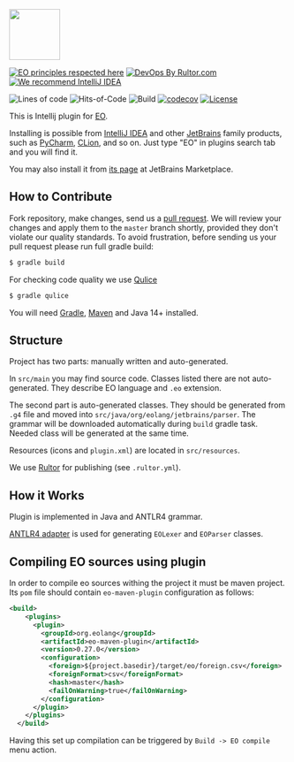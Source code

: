 <img src="https://www.yegor256.com/images/books/elegant-objects/cactus.svg" height="92px" />

[![EO principles respected here](https://www.elegantobjects.org/badge.svg)](https://www.elegantobjects.org)
[![DevOps By Rultor.com](http://www.rultor.com/b/objectionary/eo)](http://www.rultor.com/p/objectionary/eo)
[![We recommend IntelliJ IDEA](https://www.elegantobjects.org/intellij-idea.svg)](https://www.jetbrains.com/idea/)

![Lines of code](https://img.shields.io/tokei/lines/github/objectionary/eo-intellij-plugin)
![Hits-of-Code](https://hitsofcode.com/github/objectionary/eo-intellij-plugin)
![Build](https://img.shields.io/github/workflow/status/objectionary/eo-intellij-plugin/Java%20CI)
[![codecov](https://codecov.io/gh/objectionary/eo-intellij-plugin/branch/master/graph/badge.svg)](https://codecov.io/gh/objectionary/eo-intellij-plugin)
[![License](https://img.shields.io/badge/license-MIT-green.svg)](https://github.com/objectionary/eo/blob/master/LICENSE.txt)

This is Intellij plugin for [EO](https://github.com/objectionary/eo).

Installing is possible from [IntelliJ IDEA](https://www.jetbrains.com/idea/)
and other [JetBrains](https://www.jetbrains.com/) family products, such
as [PyCharm](https://www.jetbrains.com/ru-ru/pycharm/), [CLion](https://www.jetbrains.com/ru-ru/clion/), and so on. Just type "EO" in plugins search tab and you will find it.

You may also install it from [its page](https://plugins.jetbrains.com/plugin/19460-eo)
at JetBrains Marketplace.

## How to Contribute

Fork repository, make changes, send us a [pull request](https://www.yegor256.com/2014/04/15/github-guidelines.html).
We will review your changes and apply them to the `master` branch shortly,
provided they don't violate our quality standards. To avoid frustration,
before sending us your pull request please run full gradle build:

```bash
$ gradle build
```
For checking code quality we use [Qulice](https://www.qulice.com/index.html)

```bash
$ gradle qulice
```

You will need [Gradle](https://gradle.org/guides/), [Maven](https://maven.apache.org/) and Java 14+ installed.



## Structure

Project has two parts: manually written and auto-generated.

In `src/main` you may find source code. Classes listed there are not auto-generated. They describe EO language and `.eo` extension.

The second part is auto-generated classes. They should be generated from `.g4` file and moved into
`src/java/org/eolang/jetbrains/parser`. The grammar will be downloaded automatically
during `build` gradle task. Needed class will be generated at the same time.

Resources (icons and `plugin.xml`) are located in `src/resources`.

We use [Rultor](https://github.com/yegor256/rultor) for publishing (see `.rultor.yml`).

## How it Works

Plugin is implemented in Java and ANTLR4 grammar.

[ANTLR4 adapter](https://github.com/antlr/antlr4-intellij-adaptor) is used for generating `EOLexer` and `EOParser` classes.

## Compiling EO sources using plugin

In order to compile eo sources withing the project it must be maven project.
Its `pom` file should contain `eo-maven-plugin` configuration as follows:
```xml
<build>
    <plugins>
      <plugin>
        <groupId>org.eolang</groupId>
        <artifactId>eo-maven-plugin</artifactId>
        <version>0.27.0</version>
        <configuration>
          <foreign>${project.basedir}/target/eo/foreign.csv</foreign>
          <foreignFormat>csv</foreignFormat>
          <hash>master</hash>
          <failOnWarning>true</failOnWarning>
        </configuration>
      </plugin>
    </plugins>
  </build>
```
Having this set up compilation can be triggered by `Build -> EO compile` menu action.